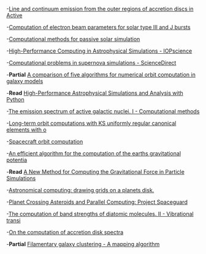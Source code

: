 -[Line and continuum emission from the outer regions of accretion discs in Active](http://adsabs.harvard.edu/abs/1990A%26AS...83...71D)

-[Computation of electron beam parameters for solar type III and J bursts](http://adsabs.harvard.edu/abs/1990A%26A...229..216H)

-[Computational methods for passive solar simulation](http://www.sciencedirect.com/science/article/pii/0038092X9090159A)

-[High-Performance Computing in Astrophysical Simulations - IOPscience](http://iopscience.iop.org/article/10.1088/1742-6596/681/1/012022)

-[Computational problems in supernova simulations - ScienceDirect](http://www.sciencedirect.com/science/article/pii/0010465587900828)

-**Partial** [A comparison of five algorithms for numerical orbit computation in galaxy models](http://adsabs.harvard.edu/abs/1980CeMec..21..337P)

-**Read** [High-Performance Astrophysical Simulations and Analysis with Python](https://arxiv.org/abs/1112.4482)

-[The emission spectrum of active galactic nuclei. I - Computational methods](http://adsabs.harvard.edu/abs/1986A%26A...166...13C)

-[Long-term orbit computations with KS uniformly regular canonical elements with o](http://adsabs.harvard.edu/abs/1988EM%26P...42..163S)

-[Spacecraft orbit computation](http://adsabs.harvard.edu/abs/1990MIzMa....Q....S)

-[An efficient algorithm for the computation of the earths gravitational potentia](http://adsabs.harvard.edu/abs/1990KFNT....6...24B)

-**Read** [A New Method for Computing the Gravitational Force in Particle Simulations](http://adsabs.harvard.edu/abs/1983PASAu...5..182M)

-[Astronomical computing: drawing grids on a planets disk.](http://adsabs.harvard.edu/abs/1990S%26T....79...86H)

-[Planet Crossing Asteroids and Parallel Computing: Project Spaceguard](http://adsabs.harvard.edu/abs/1989CeMec..45..111M)

-[The computation of band strengths of diatomic molecules. II - Vibrational transi](http://adsabs.harvard.edu/abs/1988A%26AS...72..355S)

-[On the computation of accretion disk spectra](http://adsabs.harvard.edu/abs/1987Ap%26SS.130..337L)

-**Partial** [Filamentary galaxy clustering - A mapping algorithm](http://adsabs.harvard.edu/abs/1983ApJ...273...16M)

